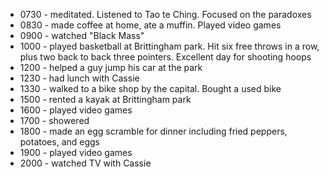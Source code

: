 

* 0730 - meditated. Listened to Tao te Ching. Focused on the paradoxes
* 0830 - made coffee at home, ate a muffin. Played video games
* 0900 - watched "Black Mass"
* 1000 - played basketball at Brittingham park. Hit six free throws in a row, plus two back to back three pointers. Excellent day for shooting hoops
* 1200 - helped a guy jump his car at the park
* 1230 - had lunch with Cassie
* 1330 - walked to a bike shop by the capital. Bought a used bike
* 1500 - rented a kayak at Brittingham park
* 1600 - played video games
* 1700 - showered
* 1800 - made an egg scramble for dinner including fried peppers, potatoes, and eggs
* 1900 - played video games
* 2000 - watched TV with Cassie
